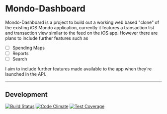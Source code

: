 # Mondo-Dashboard

Mondo-Dashboard is a project to build out a working web based "clone" of the existing iOS Mondo application,
currently it features a transaction list and transaction view similar to the feed on the iOS app.
However there are plans to include further features such as
- [ ] Spending Maps
- [ ] Reports
- [ ] Search

I aim to include further features made available to the app when they're launched in the API.

---

## Development
[![Build Status](https://travis-ci.org/LukeSheard/Mondo-Dashboard.svg?branch=master)](https://travis-ci.org/LukeSheard/Mondo-Dashboard)
[![Code Climate](https://codeclimate.com/github/LukeSheard/Mondo-Dashboard/badges/gpa.svg)](https://codeclimate.com/github/LukeSheard/Mondo-Dashboard)
[![Test Coverage](https://codeclimate.com/github/LukeSheard/Mondo-Dashboard/badges/coverage.svg)](https://codeclimate.com/github/LukeSheard/Mondo-Dashboard/coverage)
